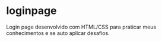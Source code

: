 # loginpage
Login page desenvolvido com HTML/CSS para praticar meus conhecimentos e se auto aplicar desafios.
